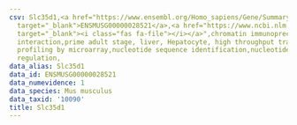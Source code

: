 ```yaml
---
csv: Slc35d1,<a href="https://www.ensembl.org/Homo_sapiens/Gene/Summary?db=core;g=ENSMUSG00000028521"
  target="_blank">ENSMUSG00000028521</a>,<a href="https://www.ncbi.nlm.nih.gov/pubmed/23834426"
  target="_blank"><i class="fas fa-file"></i></a>",chromatin immunoprecipitation assay,direct
  interaction,prime adult stage, liver, Hepatocyte, high throughput transcription
  profiling by microarray,nucleotide sequence identification,nucleotide sequence identification,transcriptional
  regulation,
data_alias: Slc35d1
data_id: ENSMUSG00000028521
data_numevidence: 1
data_species: Mus musculus
data_taxid: '10090'
title: Slc35d1
---
```

